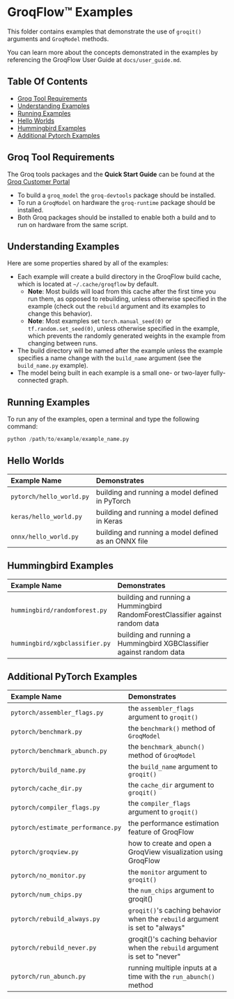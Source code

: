 # GroqFlow™ Examples

This folder contains examples that demonstrate the use of `groqit()` arguments and `GroqModel` methods.

You can learn more about the concepts demonstrated in the examples by referencing the GroqFlow User Guide at `docs/user_guide.md`.

## Table Of Contents

- [Groq Tool Requirements](#groq-tool-requirements)
- [Understanding Examples](#understanding-examples)
- [Running Examples](#running-examples)
- [Hello Worlds](#hello-worlds)
- [Hummingbird Examples](#hummingbird-examples)
- [Additional Pytorch Examples](#additional-pytorch-examples)

## Groq Tool Requirements

The Groq tools packages and the **Quick Start Guide** can be found at the [Groq Customer Portal](https://support.groq.com/)

- To build a `groq_model` the `groq-devtools` package should be installed.
- To run a `GroqModel` on hardware the `groq-runtime` package should be installed.
- Both Groq packages should be installed to enable both a build and to run on hardware
  from the same script.

## Understanding Examples

Here are some properties shared by all of the examples:

- Each example will create a build directory in the GroqFlow build cache, which is located at `~/.cache/groqflow` by default.
  - **Note**: Most builds will load from this cache after the first time you run them, as opposed to rebuilding, unless otherwise specified in the example (check out the `rebuild` argument and its examples to change this behavior).
  - **Note**: Most examples set `torch.manual_seed(0)` or `tf.random.set_seed(0)`, unless otherwise specified in the example, which prevents the randomly generated weights in the example from changing between runs.
- The build directory will be named after the example unless the example specifies a name change with the `build_name` argument (see the `build_name.py` example).
- The model being built in each example is a small one- or two-layer fully-connected graph.

## Running Examples

To run any of the examples, open a terminal and type the following command:

```python
python /path/to/example/example_name.py
```

## Hello Worlds

| **Example Name** | **Demonstrates** |
|:--------|:-----------|
| `pytorch/hello_world.py` | building and running a model defined in PyTorch|
| `keras/hello_world.py` | building and running a model defined in Keras|
| `onnx/hello_world.py` | building and running a model defined as an ONNX file|

## Hummingbird Examples

| **Example Name** | **Demonstrates** |
|:--------|:-----------|
| `hummingbird/randomforest.py` | building and running a Hummingbird RandomForestClassifier against random data |
| `hummingbird/xgbclassifier.py` | building and running a Hummingbird XGBClassifier against random data |

## Additional PyTorch Examples

| **Example Name** | **Demonstrates** |
|:--------|:-----------|
| `pytorch/assembler_flags.py` | the `assembler_flags` argument to `groqit()` |
| `pytorch/benchmark.py` | the `benchmark()` method of `GroqModel` |
| `pytorch/benchmark_abunch.py` | the `benchmark_abunch()` method of `GroqModel` |
| `pytorch/build_name.py` | the `build_name` argument to `groqit()` |
| `pytorch/cache_dir.py` | the `cache_dir` argument to `groqit()` |
| `pytorch/compiler_flags.py` | the `compiler_flags` argument to `groqit()` |
| `pytorch/estimate_performance.py` | the performance estimation feature of GroqFlow |
| `pytorch/groqview.py` | how to create and open a GroqView visualization using GroqFlow |
| `pytorch/no_monitor.py` | the `monitor` argument to `groqit()` |
| `pytorch/num_chips.py` | the `num_chips` argument to groqit()|
| `pytorch/rebuild_always.py` | `groqit()`'s caching behavior when the `rebuild` argument is set to "always" |
| `pytorch/rebuild_never.py` | groqit()'s caching behavior when the `rebuild` argument is set to "never" |
| `pytorch/run_abunch.py` | running multiple inputs at a time with the `run_abunch()` method |
